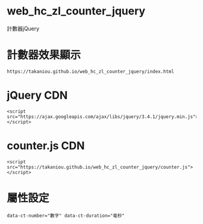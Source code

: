 # web_hc_zl_counter_jquery
計數器jQuery

# 計數器效果顯示

    https://takaniou.github.io/web_hc_zl_counter_jquery/index.html

# jQuery CDN

    <script src="https://ajax.googleapis.com/ajax/libs/jquery/3.4.1/jquery.min.js"></script>

# counter.js CDN

    <script src="https://takaniou.github.io/web_hc_zl_counter_jquery/counter.js"></script>

# 屬性設定

    data-ct-number="數字" data-ct-duration="毫秒"